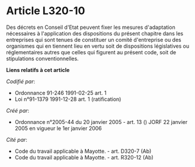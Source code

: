 # Article L320-10

Des décrets en Conseil d'Etat peuvent fixer les mesures d'adaptation nécessaires à l'application des dispositions du présent
chapitre dans les entreprises qui sont tenues de constituer un comité d'entreprise ou des organismes qui en tiennent lieu en
vertu soit de dispositions législatives ou réglementaires autres que celles qui figurent au présent code, soit de
stipulations conventionnelles.

**Liens relatifs à cet article**

_Codifié par_:

  - Ordonnance 91-246 1991-02-25 art. 1
  - Loi n°91-1379 1991-12-28 art. 1 (ratification)

_Créé par_:

  - Ordonnance n°2005-44 du 20 janvier 2005 - art. 13 () JORF 22 janvier 2005 en vigueur le 1er janvier 2006

_Cité par_:

  - Code du travail applicable à Mayotte. - art. D320-7 (Ab)
  - Code du travail applicable à Mayotte. - art. R320-12 (Ab)
